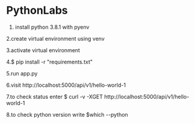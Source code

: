 # PythonLabs

1. install python 3.8.1 with pyenv

2.create virtual environment using venv

3.activate virtual environment

4.$ pip install -r "requirements.txt"

5.run app.py

6.visit http://localhost:5000/api/v1/hello-world-1

7.to check status enter $ curl -v -XGET http://localhost:5000/api/v1/hello-world-1

8.to check python version write $which --python 